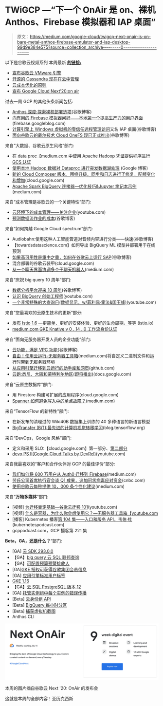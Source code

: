 # TWiGCP —“下一个 OnAir 是 on、裸机 Anthos、Firebase 模拟器和 IAP 桌面”

> 原文：<https://medium.com/google-cloud/twigcp-next-onair-is-on-bare-metal-anthos-firebase-emulator-and-iap-desktop-99d9e384e575?source=collection_archive---------0----------------------->

以下是谷歌云视频系列 本周最新 [**的链接:**](http://gtech.run/ju4em)

*   [宣布谷歌云 VMware 引擎](http://gtech.run/lcrur)
*   [开源的 Cassandra 现在在云中管理](http://gtech.run/qey4z)
*   [云成本优化的原则](http://gtech.run/acsqb)
*   [宣布 Google Cloud Next’20:on air](http://gtech.run/gbrw8)

过去一周 GCP 的其他头条新闻包括:

*   [Anthos 深度:探索裸机部署选项](http://gtech.run/9hhgt)(谷歌博客)
*   [向有用的 Firebase 模拟器问好——本地第一个提高生产力的用户界面](http://gtech.run/epxja)(firebase.googleblog.com)
*   [计算引擎上 Windows 虚拟机的零信任远程管理访问](http://gtech.run/vxhfh)又名 IAP 桌面(谷歌博客)
*   [面向谷歌云的戴尔技术 Cloud OneFS 现已正式推出](http://gtech.run/x3j8m)(谷歌博客)

来自“大数据、谷歌云原生风格”部门:

*   [在 data proc【medium.com 中使用 Apache Hadoop 凭证提供程序进行 GCS 认证](http://gtech.run/9upsa)
*   [使用本地 Hadoop 数据对 Dataproc 进行突发数据湖处理](http://gtech.run/8h73e) (Google 博客)
*   [新的 Cloud Composer 版本，围绕升级、同步和日志进行了修复。配额变化和增加](http://gtech.run/9nqef)(cloud.google.com)
*   [Apache Spark BigQuery 连接器—优化技巧&Jupyter 笔记本示例](http://gtech.run/ep4tz)(medium.com)

来自“成本管理是谷歌云的一个关键特性”部门:

*   [云环境下的成本管理——关注企业](http://gtech.run/k2hce)(youtube.com)
*   [预测数据流作业的成本](http://gtech.run/2r97r)(谷歌博客)

来自“如何跨越 Google Cloud spectrum”部门:

*   Audiobahn:使用这种人工智能管道对音频内容进行分类——快速(谷歌博客)
*   【towardsdatascience.com】如何导出 BigQuery ML 模型并部署用于在线预测
*   [如果高可用性是重中之重，如何在谷歌云上运行 SAP](http://gtech.run/d7b8n)(谷歌博客)
*   混合部署的谷歌云装甲(cloud.google.com)
*   [从一个聊天界面协调多个子聊天机器人](http://gtech.run/wum6m)(medium.com)

来自“庆祝 big query 10 周年”部门:

*   [数据分析平台迎来 10 周年](http://gtech.run/pl8n5)(谷歌博客)
*   [认识 BigQuery 创始工程师](http://gtech.run/sd3mm)(youtube.com)
*   [一个非常特殊的大查询日(数据显示，w/菲利佩·霍法&国玉峰)](http://gtech.run/mrfra)(youtube.com)

来自“您最喜欢的云原生技术的更新”部分:

*   [发布 Istio 1.6 —更简单、更好的安装体验、更好的生命周期，等等](http://gtech.run/3aqft) (istio.io)
*   [medium.com GKE Knative v 0 . 14 . 0 工作流身份认证](http://gtech.run/v34ep)

来自“面向无服务器开发人员的企业功能”部门:

*   [云功能，满足 VPC 功能](http://gtech.run/7rbbw)(谷歌博客)
*   [自由！使用云运行-无服务器工具箱](http://gtech.run/bz2av)(medium.com)将自定义二进制文件和运行时带到无服务器环境
*   [从应用引擎迁移到云运行的助手库和网页](http://gtech.run/gca26)(github.com)
*   [云跑:悉尼、大阪和蒙特利尔地区(即将推出)](http://gtech.run/4694z)(docs.google.com)

来自“云原生数据库”部门:

*   用 Firestore 构建可扩展的应用程序(cloud.google.com)
*   [Spanner 如何避免写入中的单点故障？](http://gtech.run/nl62f)(medium.com)

来自“TensorFlow 的新特性”部门:

*   在新发布的清理过的 Wiki40B 数据集上训练的 40 多种语言的新语言模型
*   [BigTransfer (BiT):最先进的计算机视觉转移学习](http://gtech.run/34fyj)(blog.tensorflow.org)

来自“DevOps，Google 风格”部门:

*   定义和采用 SLO:【cloud.google.com】第一部分、[第二部分](http://gtech.run/jhp5z)
*   [devo PS II(Google Cloud Talks by DevRel)](http://gtech.run/lxcmw)(youtube.com)

来自我最喜欢的“客户和合作伙伴对 GCP 的最佳评价”部分:

*   [我们如何将 600 万用户从 Auth0 迁移到 Firebase](http://gtech.run/wrcuw)(medium.com)
*   [劳氏公司首席执行官会谈 Q1 成果，追加冠状病毒应对资金](http://gtech.run/bu6bs)(cnbc.com)
*   [使用谷歌云每秒提供 10，000 条个性化建议](http://gtech.run/w7qx5)(medium.com)

来自“**万物多媒体**”部门:

*   [视频] [为迁移奠定基础—谷歌云迁移 101](http://gtech.run/7x5yc)(youtube.com)
*   [视频] [什么是容器，为什么你会想使用它？—无服务器工具箱【youtube.com ](http://gtech.run/7y3gm)
*   [播客] Kubernetes 播客[第 104 集——入口和服务 API，韦伯·杜](http://gtech.run/x8kdv)(kubernetespodcast.com)
*   gcppodcast.com，GCP 播客第 221 集

**Beta，GA，还是什么？**“部门:

*   [GA] [云 SDK 293.0.0](http://gtech.run/wfg8w)
*   【GA】[big query 云 SQL 联邦查询](http://gtech.run/tdr9d)
*   【GA】[可配置预算预警接收人](http://gtech.run/kupt3)
*   [GA][GKE 授权可获得谷歌集团会员信息](http://gtech.run/q38ll)
*   [GA] [应用引擎标准用户标签](http://gtech.run/mn29l)
*   [GKE 1.16](http://gtech.run/js53g)
*   【GA】[云 SQL PostgreSQL 版本 12](http://gtech.run/xeevl)
*   [GA] [托管实例组中每个实例的错误传播](http://gtech.run/b8zwp)
*   [Beta] [云身份组 API](http://gtech.run/n9f5u)
*   [Beta] [BigQuery 每小时分区](http://gtech.run/bmxn5)
*   [Beta] [捕获虚拟机截图](http://gtech.run/zh8y2)
*   Anthos CLI

[![](img/4d7506e6ac4aad67f6e3d9bdfceeeae3.png)](http://gtech.run/lrd5a)

本周的图片摘自谷歌云 Next '20: OnAir 的发布会

这就是本周的全部内容！亚历克西斯